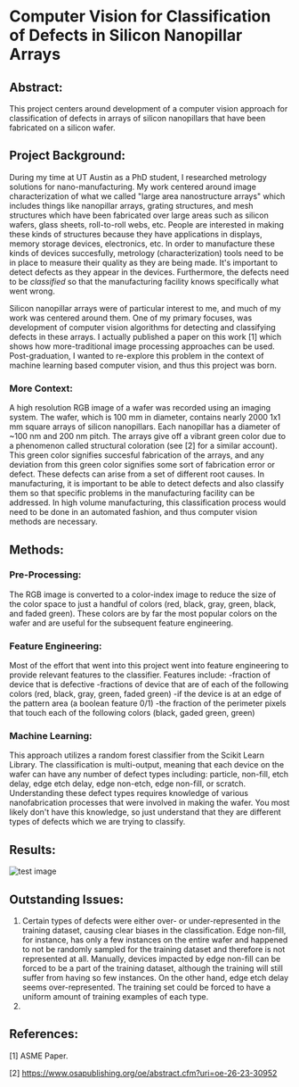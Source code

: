 # Computer Vision for Classification of Defects in Silicon Nanopillar Arrays
## Abstract:
This project centers around development of a computer vision approach for classification of defects in arrays of silicon nanopillars that have been fabricated on a silicon wafer.

## Project Background:
During my time at UT Austin as a PhD student, I researched metrology solutions for nano-manufacturing. My work centered around image characterization of what we called "large area nanostructure arrays" which includes things like nanopillar arrays, grating structures, and mesh structures which have been fabricated over large areas such as silicon wafers, glass sheets, roll-to-roll webs, etc. People are interested in making these kinds of structures because they have applications in displays, memory storage devices, electronics, etc. In order to manufacture these kinds of devices succesfully, metrology (characterization) tools need to be in place to measure their quality as they are being made. It's important to detect defects as they appear in the devices. Furthermore, the defects need to be *classified* so that the manufacturing facility knows specifically what went wrong. 

Silicon nanopillar arrays were of particular interest to me, and much of my work was centered around them. One of my primary focuses, was development of computer vision algorithms for detecting and classifying defects in these arrays. I actually published a paper on this work [1] which shows how more-traditional image processing approaches can be used. Post-graduation, I wanted to re-explore this problem in the context of machine learning based computer vision, and thus this project was born.

### More Context:
A high resolution RGB image of a wafer was recorded using an imaging system. The wafer, which is 100 mm in diameter, contains nearly 2000 1x1 mm square arrays of silicon nanopillars. Each nanopillar has a diameter of ~100 nm and 200 nm pitch. The arrays give off a vibrant green color due to a phenomenon called structural coloration (see [2] for a similar account). This green color signifies succesful fabrication of the arrays, and any deviation from this green color signifies some sort of fabrication error or defect. These defects can arise from a set of different root causes. In manufacturing, it is important to be able to detect defects and also classify them so that specific problems in the manufacturing facility can be addressed. In high volume manufacturing, this classification process would need to be done in an automated fashion, and thus computer vision methods are necessary.

## Methods:

### Pre-Processing:
  The RGB image is converted to a color-index image to reduce the size of the color space to just a handful of colors (red, black, gray, green, black, and faded green). These colors are by far the most popular colors on the wafer and are useful for the subsequent feature engineering.  

### Feature Engineering:
Most of the effort that went into this project went into feature engineering to provide relevant features to the classifier. Features include: 
  -fraction of device that is defective
  -fractions of device that are of each of the following colors (red, black, gray, green, faded green)
  -if the device is at an edge of the pattern area (a boolean feature 0/1)
  -the fraction of the perimeter pixels that touch each of the following colors (black, gaded green, green)
  
### Machine Learning:
This approach utilizes a random forest classifier from the Scikit Learn Library. The classification is multi-output, meaning that each device on the wafer can have any number of defect types including: particle, non-fill, etch delay, edge etch delay, edge non-etch, edge non-fill, or scratch. Understanding these defect types requires knowledge of various nanofabrication processes that were involved in making the wafer. You most likely don't have this knowledge, so just understand that they are different types of defects which we are trying to classify.

## Results:

![test image](https://github.com/gaw1ik/nanopillar-computer-vision/blob/master/classification_image_p_predict.jpg)

## Outstanding Issues:
1. Certain types of defects were either over- or under-represented in the training dataset, causing clear biases in the classification. Edge non-fill, for instance, has only a few instances on the entire wafer and happened to not be randomly sampled for the training dataset and therefore is not represented at all. Manually, devices impacted by edge non-fill can be forced to be a part of the training dataset, although the training will still suffer from having so few instances. On the other hand, edge etch delay seems over-represented. The training set could be forced to have a uniform amount of training examples of each type.
2. 

## References:
[1] ASME Paper.

[2] https://www.osapublishing.org/oe/abstract.cfm?uri=oe-26-23-30952
